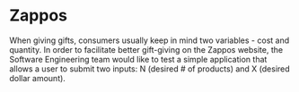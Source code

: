 Zappos
======

When giving gifts, consumers usually keep in mind two variables - cost and quantity. In order to facilitate better gift-giving on the Zappos website, the Software Engineering team would like to test a simple application that allows a user to submit two inputs: N (desired # of products) and X (desired dollar amount). 
